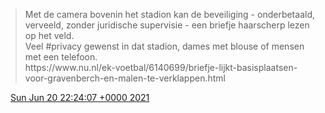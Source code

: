 > Met de camera bovenin het stadion kan de beveiliging \- onderbetaald, verveeld, zonder juridische supervisie \- een briefje haarscherp lezen op het veld\.   
> Veel \#privacy gewenst in dat stadion, dames met blouse of mensen met een telefoon\.   
>  https://www\.nu\.nl/ek\-voetbal/6140699/briefje\-lijkt\-basisplaatsen\-voor\-gravenberch\-en\-malen\-te\-verklappen\.html

<img src="../../media/tweet.ico" width="12" /> [Sun Jun 20 22:24:07 +0000 2021](https://twitter.com/DromerDenker/status/1406739667916148741)
